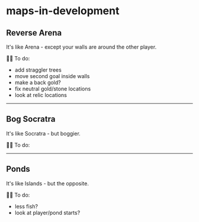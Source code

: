 # maps-in-development

## Reverse Arena
It's like Arena - except your walls are around the other player.

👨‍🔧 To do: 
* add straggler trees
* move second goal inside walls
* make a back gold?
* fix neutral gold/stone locations
* look at relic locations

---

## Bog Socratra
It's like Socratra - but boggier.

👨‍🔧 To do: 

----

## Ponds
It's like Islands - but the opposite. 

👨‍🔧 To do: 
* less fish?
* look at player/pond starts? 